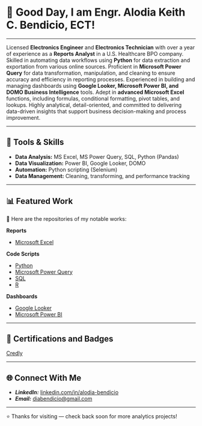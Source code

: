 # 👋 Good Day, I am Engr. Alodia Keith C. Bendicio, ECT!

<hr>
<p align = “justify”>
Licensed <b>Electronics Engineer</b> and <b>Electronics Technician</b> with over a year of experience as a <b>Reports Analyst</b> in a U.S. Healthcare BPO company. Skilled in automating data workflows using <b>Python</b> for data extraction and exportation from various online sources. Proficient in <b>Microsoft Power Query</b> for data transformation, manipulation, and cleaning to ensure accuracy and efficiency in reporting processes. Experienced in building and managing dashboards using <b>Google Looker, Microsoft Power BI, and DOMO Business Intelligence</b> tools. Adept in <b>advanced Microsoft Excel</b> functions, including formulas, conditional formatting, pivot tables, and lookups. Highly analytical, detail-oriented, and committed to delivering data-driven insights that support business decision-making and process improvement. 
</p>

---

## 🧰 Tools & Skills
- **Data Analysis:** MS Excel, MS Power Query, SQL, Python (Pandas)
- **Data Visualization:** Power BI, Google Looker, DOMO
- **Automation:** Python scripting (Selenium)
- **Data Management:** Cleaning, transforming, and performance tracking

---

## 📊 Featured Work
🧩 Here are the repositories of my notable works:

**Reports**
- [Microsoft Excel](https://github.com/AlodiaKeithBendicio-ECE-ECT/MS-Excel)
  
**Code Scripts**
- [Python](https://github.com/AlodiaKeithBendicio-ECE-ECT/Python)
- [Microsoft Power Query](https://github.com/AlodiaKeithBendicio-ECE-ECT/MS-Power-Query---M-Code)
- [SQL](https://github.com/AlodiaKeithBendicio-ECE-ECT/SQL)
- [R](https://github.com/AlodiaKeithBendicio-ECE-ECT/R)
  
**Dashboards**
- [Google Looker](https://github.com/AlodiaKeithBendicio-ECE-ECT/JunoDerm-Dashboard)
- [Microsoft Power BI](https://github.com/AlodiaKeithBendicio-ECE-ECT/Microsoft-Power-BI/blob/main/README.md)<!--(https://carrd.co/dashboard/3021172709402950/build)-->
 
---

## 🏅 Certifications and Badges
[Credly](https://www.credly.com/users/alodia-keith-bendicio)

---

## 🌐 Connect With Me
- ***LinkedIn:*** [linkedin.com/in/alodia-bendicio](https://www.linkedin.com/in/alodia-keith-bendicio-ece-ect-9ba244257/)
- ***Email:*** [diabendicio@gmail.com](mailto:diabendicio@gmail.com)

---

⭐ Thanks for visiting — check back soon for more analytics projects!
